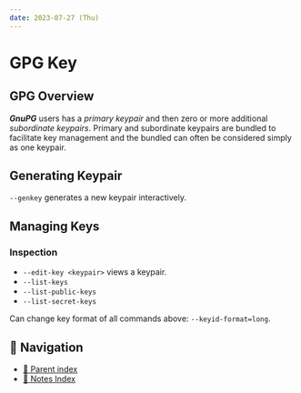 ```yaml
---
date: 2023-07-27 (Thu)
---
```


# GPG Key

## GPG Overview

**_GnuPG_** users has a _primary keypair_ and then zero or more additional
_subordinate keypairs_. Primary and subordinate keypairs are bundled to
facilitate key management and the bundled can often be considered simply as one
keypair.

## Generating Keypair

`--genkey` generates a new keypair interactively.

## Managing Keys

### Inspection

- `--edit-key <keypair>` views a keypair.
- `--list-keys`
- `--list-public-keys`
- `--list-secret-keys`

Can change key format of all commands above: `--keyid-format=long`.

## 🧭 Navigation

- [🔖 Parent index](../index.md)
- [📑 Notes Index](../index.md)
